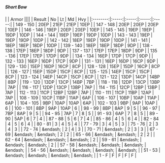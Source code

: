 ##### Short Bow

|      | Armor ||||
| Result | No | Lt | Md | Hvy |
|:--------:|:-----:|:-----:|:-----:|:-----:|
| 149 - 150 | 20EP | 21EP | 21EP | 10EP |
| 147 - 148 | 20EP | 20EP | 20EP | 10EP |
| 146 - 146 | 19EP | 20EP | 20EP | 10EP |
| 145 - 145 | 19EP | 19EP | 19DP | 10DP |
| 144 - 144 | 19EP | 19EP | 19DP | 10DP |
| 143 - 143 | 19EP | 19EP | 19DP | 10DP |
| 142 - 142 | 18EP | 19EP | 19DP | 10DP |
| 141 - 141 | 18EP | 18EP | 18DP | 10DP |
| 139 - 140 | 18EP | 18EP | 18DP | 9DP |
| 138 - 138 | 17EP | 18EP | 18DP | 9DP |
| 137 - 137 | 17EP | 17EP | 18DP | 9DP |
| 135 - 136 | 17EP | 17EP | 17DP | 9DP |
| 134 - 134 | 16EP | 17DP | 17CP | 9DP |
| 132 - 133 | 16EP | 16DP | 17CP | 9DP |
| 131 - 131 | 16EP | 16DP | 16CP | 9DP |
| 129 - 130 | 15EP | 16DP | 16CP | 8CP |
| 128 - 128 | 15EP | 15DP | 16CP | 8CP |
| 126 - 127 | 15EP | 15DP | 15CP | 8CP |
| 125 - 125 | 14EP | 15CP | 15CP | 8CP |
| 123 - 124 | 14EP | 14CP | 15CP | 8CP |
| 121 - 122 | 13DP | 14CP | 14BP | 8BP |
| 119 - 120 | 13DP | 13CP | 14BP | 7BP |
| 118 - 118 | 12DP | 13CP | 13BP | 7AP |
| 116 - 117 | 12DP | 13CP | 13BP | 7AP |
| 114 - 115 | 12CP | 12BP | 13BP | 7AP |
| 112 - 113 | 11CP | 12BP | 12BP | 7AP |
| 110 - 111 | 11CP | 11BP | 12AP | 7AP |
| 108 - 109 | 10CP | 11BP | 11AP | 6AP |
| 106 - 107 | 10BP | 10AP | 11AP | 6AP |
| 104 - 105 | 9BP | 10AP | 10AP | 6AP |
| 102 - 103 | 9BP | 9AP | 10AP | 6 |
| 100 - 101 | 8BP | 9AP | 10AP | 6 |
| 98 - 99 | 8BP | 8AP | 9 | 5 |
| 96 - 97 | 7BP | 8AP | 9 | 5 |
| 94 - 95 | 7AP | 7 | 8 | 5 |
| 91 - 93 | 6AP | 7 | 8 | 5 |
| 89 - 90 | 5AP | 6 | 7 | 4 |
| 87 - 88 | 5 | 6 | 7 | 4 |
| 85 - 86 | 4 | 5 | 6 | 4 |
| 82 - 84 | 4 | 5 | 6 | 4 |
| 80 - 81 | 3 | 4 | 5 | 4 |
| 77 - 79 | 3 | 4 | 5 | 3 |
| 75 - 76 | 2 | 3 | 4 | 3 |
| 72 - 74 | &endash;  | 2 | 4 | 3 |
| 70 - 71 | &endash;  | 2 | 3 | 3 |
| 67 - 69 | &endash;  | &endash;  | 2 | 2 |
| 65 - 66 | &endash;  | &endash;  | 2 | 2 |
| 62 - 64 | &endash;  | &endash;  | &endash;  | 2 |
| 59 - 61 | &endash;  | &endash;  | &endash;  | 2 |
| 57 - 58 | &endash;  | &endash;  | &endash;  | &endash;  |
| 54 - 56 | &endash;  | &endash;  | &endash;  | &endash;  |
| 51 - 53 | &endash;  | &endash;  | &endash;  | &endash;  |
| 1 - F | F | F | F | F |
